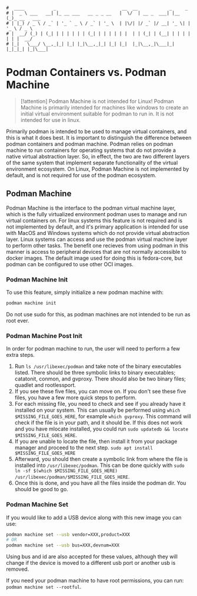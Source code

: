 ```text
#  ____           _                         __  __            _     _
# |  _ \ ___   __| |_ __ ___   __ _ _ __   |  \/  | __ _  ___| |__ (_)_ __   ___
# | |_) / _ \ / _` | '_ ` _ \ / _` | '_ \  | |\/| |/ _` |/ __| '_ \| | '_ \ / _ \
# |  __/ (_) | (_| | | | | | | (_| | | | | | |  | | (_| | (__| | | | | | | |  __/
# |_|   \___/ \__,_|_| |_| |_|\__,_|_| |_| |_|  |_|\__,_|\___|_| |_|_|_| |_|\___|
```

# Podman Containers vs. Podman Machine

> [!attention] Podman Machine is not intended for Linux!
> Podman Machine is primarily intended for machines like windows to create an initial virtual environment
> suitable for podman to run in. It is not intended for use in linux.

Primarily podman is intended to be used to manage virtual containers, and this is what it does best. It is
important to distinguish the difference between podman containers and podman machine. Podman relies on podman
machine to run containers for operating systems that do not provide a native virtual abstraction layer. So, in
effect, the two are two different layers of the same system that implement separate functionality of the virtual
environment ecosystem. On Linux, Podman Machine is not implemented by default, and is not required for use of the
podman ecosystem.



## Podman Machine

Podman Machine is the interface to the podman virtual machine layer, which is the fully virtualized environment
podman uses to manage and run virtual containers on. For linux systems this feature is not required and is not
implemented by default, and it's primary application is intended for use with MacOS and Windows systems which
do not provide virtual abstraction layer. Linux systems can access and use the podman virtual machine layer to
perform other tasks. The benefit one recieves from using podman in this manner is access to peripheral
devices that are not normally accessible to docker images. The default image used for doing this is
fedora-core, but podman can be configured to use other OCI images. 

### Podman Machine Init

To use this feature, simply initialize a new podman machine with:

```bash
podman machine init
```

Do not use sudo for this, as podman machines are not intended to be run as root ever. 

### Podman Machine Post Init

In order for podman machine to run, the user will need to perform a few extra steps. 

1. Run `ls /usr/libexec/podman` and take note of the binary executables listed. There should be three symbolic
   links to binary executables; catatonit, conmon, and gvproxy. There should also be two binary files; quadlet
   and rootlessport.
2. If you see these five files, you can move on. If you don't see these five files, you have a few more quick
   steps to perform.
3. For each missing file, you need to check and see if you already have it installed on your system. This can
   usually be performed using `which $MISSING_FILE_GOES_HERE`, for example `which gvproxy`. This command will
   check if the file is in your path, and it should be. If this does not work and you have mlocate installed,
   you could run `sudo updatedb && locate $MISSING_FILE_GOES_HERE`.
4. If you are unable to locate the file, then install it from your package manager and proceed to the next
   step. `sudo apt install $MISSING_FILE_GOES_HERE`
5. Afterward, you should then create a symbolic link from where the file is installed into `/usr/libexec/podman`.
   This can be done quickly with `sudo ln -sf $(which $MISSING_FILE_GOES_HERE) /usr/libexec/podman/$MISSING_FILE_GOES_HERE`.
6. Once this is done, and you have all the files inside the podman dir. You should be good to go.

### Podman Machine Set 

If you would like to add a USB device along with this new image you can use:

```bash
podman machine set --usb vendor=XXX,product=XXX
# OR
podman machine set --usb bus=XXX,devnum=XXX
```

Using bus and id are also accepted for these values, although they will change if the device is moved to a
different usb port or another usb is removed.

If you need your podman machine to have root permissions, you can run: `podman machine set --rootful`.

